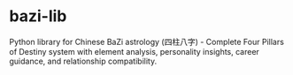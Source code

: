 # bazi-lib
Python library for Chinese BaZi astrology (四柱八字) - Complete Four Pillars of Destiny system with element analysis, personality insights, career guidance, and relationship compatibility.
